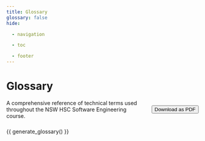 ```yaml
---
title: Glossary
glossary: false
hide:

  - navigation

  - toc

  - footer
---
```


# Glossary

<div style="display: flex; justify-content: space-between; align-items: center; margin-bottom: 1.5rem;">
  <p style="margin: 0;">A comprehensive reference of technical terms used throughout the NSW HSC Software Engineering course.</p>
  <button id="glossary-export-pdf" class="md-button" style="flex-shrink: 0; margin-left: 1rem;">Download as PDF</button>
</div>

{{ generate_glossary() }}

<script>
// Embed glossary data for export
window.glossaryData = {{ glossary_data_json() }};
</script>

<style>
    a.md-content__button {
        display: none;
    }

    /* Ensure content doesn't get hidden behind mobile nav */
    @media (max-width: 768px) {
        .md-content__inner {
            padding-bottom: 100px !important;
        }
    }
</style>
